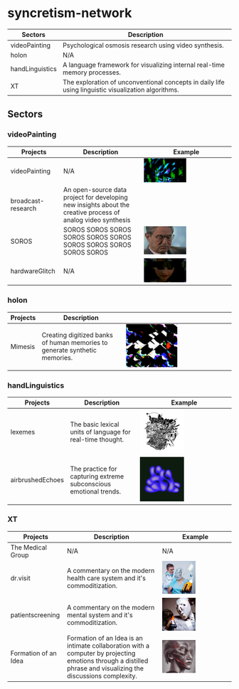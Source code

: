 # syncretism-network

| Sectors      | Description                                                  |
| ------------ | ------------------------------------------------------------ |
| videoPainting       | Psychological osmosis research using video synthesis.            |
| holon               | N/A            |
| handLinguistics     | A language framework for visualizing internal real-time memory processes.   |
| XT                  | The exploration of unconventional concepts in daily life using linguistic visualization algorithms.            |

## Sectors
### videoPainting

| Projects      | Description                                                  | Example  |
| ------------ | ------------------------------------------------------------ | --- |
| videoPainting    | N/A            | <img height="50%" width="50%" src="https://github.com/cskonopka/syncretism-network/blob/main/assets/vp-01.png"/> |
| broadcast-research    | An open-source data project for developing new insights about the creative process of analog video synthesis            |  |
| SOROS      | SOROS SOROS SOROS SOROS SOROS SOROS SOROS SOROS SOROS SOROS SOROS            |    <img height="50%" width="50%" src="https://github.com/cskonopka/syncretism-network/blob/main/assets/vp-soros.gif"/> |
| hardwareGlitch      | N/A            |   <img height="50%" width="50%" src="https://github.com/cskonopka/syncretism-network/blob/main/assets/vp-hardwareglitch.gif"/>  |

### holon
| Projects      | Description                                                  |  |
| ------------ | ------------------------------------------------------------ | --- | 
| Mimesis      | Creating digitized banks of human memories to generate synthetic memories.            |   <img height="50%" width="50%" src="https://github.com/cskonopka/syncretism-network/blob/main/assets/holon-mimesis.png"/> |

### handLinguistics
| Projects      | Description                                                  | Example |
| ------------ | ------------------------------------------------------------ | --- |
| lexemes             | The basic lexical units of language for real-time thought.            |    <img height="50%" width="50%" src="https://github.com/cskonopka/syncretism-network/blob/main/assets/hl-lexemes-01.png"/>   |
| airbrushedEchoes    | The practice for capturing extreme subconscious emotional trends.            |    <img height="50%" width="50%" src="https://github.com/cskonopka/syncretism-network/blob/main/assets/hl-airbrushedechoes.png"/> |

### XT
| Projects      | Description                                                  | Example |
| ------------ | ------------------------------------------------------------ | --- |
| The Medical Group                  | N/A            | N/A  |
| dr.visit                  | A commentary on the modern health care system and it's commoditization.            |   <img height="50%" width="50%" src="https://github.com/cskonopka/syncretism-network/blob/main/assets/xt-drvisit.jpg"/>  |
| patientscreening          | A commentary on the modern mental system and it's commoditization.            |    <img height="50%" width="50%" src="https://github.com/cskonopka/syncretism-network/blob/main/assets/xt-patientscreening.jpg"/>  |
| Formation of an Idea      | Formation of an Idea is an intimate collaboration with a computer by projecting emotions through a distilled phrase and visualizing the discussions complexity.            |    <img height="50%" width="50%" src="https://github.com/cskonopka/syncretism-network/blob/main/assets/xt-formationofanidea.webp"/>  |

